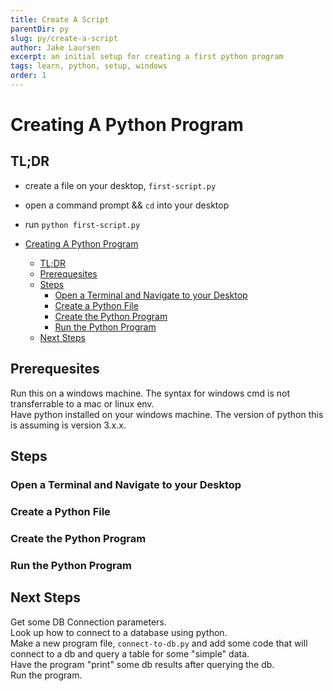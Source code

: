 ```yaml
---
title: Create A Script
parentDir: py
slug: py/create-a-script
author: Jake Laursen
excerpt: an initial setup for creating a first python program
tags: learn, python, setup, windows
order: 1
---
```


# Creating A Python Program

## TL;DR
- create a file on your desktop, `first-script.py`
- open a command prompt && `cd` into your desktop
- run `python first-script.py`

- [Creating A Python Program](#creating-a-python-program)
  - [TL;DR](#tldr)
  - [Prerequesites](#prerequesites)
  - [Steps](#steps)
    - [Open a Terminal and Navigate to your Desktop](#open-a-terminal-and-navigate-to-your-desktop)
    - [Create a Python File](#create-a-python-file)
    - [Create the Python Program](#create-the-python-program)
    - [Run the Python Program](#run-the-python-program)
  - [Next Steps](#next-steps)


## Prerequesites
Run this on a windows machine. The syntax for windows cmd is not transferrable to a mac or linux env.  
Have python installed on your windows machine. The version of python this is assuming is version 3.x.x.  


## Steps
### Open a Terminal and Navigate to your Desktop
### Create a Python File  
### Create the Python Program
### Run the Python Program  

## Next Steps
Get some DB Connection parameters.  
Look up how to connect to a database using python.  
Make a new program file, `connect-to-db.py` and add some code that will connect to a db and query a table for some "simple" data.  
Have the program "print" some db results after querying the db.  
Run the program. 